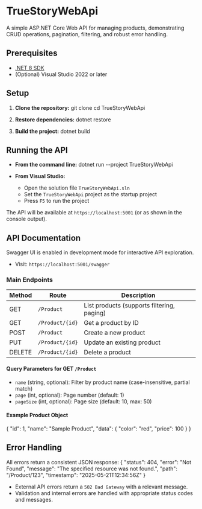 # TrueStoryWebApi

A simple ASP.NET Core Web API for managing products, demonstrating CRUD operations, pagination, filtering, and robust error handling.

## Prerequisites

- [.NET 8 SDK](https://dotnet.microsoft.com/download)
- (Optional) Visual Studio 2022 or later

## Setup

1. **Clone the repository:**
git clone <your-repo-url> cd TrueStoryWebApi

2. **Restore dependencies:**
dotnet restore

3. **Build the project:**
dotnet build

## Running the API

- **From the command line:**
dotnet run --project TrueStoryWebApi

- **From Visual Studio:**
	- Open the solution file `TrueStoryWebApi.sln`
	- Set the `TrueStoryWebApi` project as the startup project
	- Press `F5` to run the project

The API will be available at `https://localhost:5001` (or as shown in the console output).

## API Documentation

Swagger UI is enabled in development mode for interactive API exploration.

- Visit: `https://localhost:5001/swagger`

### Main Endpoints

| Method | Route                | Description                        |
|--------|----------------------|------------------------------------|
| GET    | `/Product`           | List products (supports filtering, paging) |
| GET    | `/Product/{id}`      | Get a product by ID                |
| POST   | `/Product`           | Create a new product               |
| PUT    | `/Product/{id}`      | Update an existing product         |
| DELETE | `/Product/{id}`      | Delete a product                   |

#### Query Parameters for GET `/Product`

- `name` (string, optional): Filter by product name (case-insensitive, partial match)
- `page` (int, optional): Page number (default: 1)
- `pageSize` (int, optional): Page size (default: 10, max: 50)

#### Example Product Object
{ "id": 1, "name": "Sample Product", "data": { "color": "red", "price": 100 } }

## Error Handling

All errors return a consistent JSON response:
{ "status": 404, "error": "Not Found", "message": "The specified resource was not found.", "path": "/Product/123", "timestamp": "2025-05-21T12:34:56Z" }

- External API errors return a `502 Bad Gateway` with a relevant message.
- Validation and internal errors are handled with appropriate status codes and messages.
